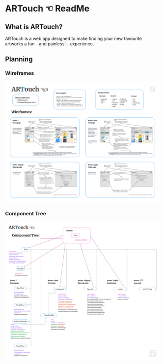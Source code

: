 # ARTouch ☜ ReadMe

## What is ARTouch?

ARTouch is a web app designed to make finding your new favourite artworks a fun - and painless! - experience.

## Planning

### Wireframes

![Wireframes for ARTouch](planning/artouch-wireframes.jpg)

### Component Tree

![Component tree for ARTouch](planning/artouch-component-tree.jpg)


